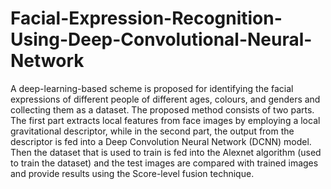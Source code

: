 # Facial-Expression-Recognition-Using-Deep-Convolutional-Neural-Network
A deep-learning-based scheme is proposed for identifying the facial expressions of different people of different ages, colours, and genders and collecting them as a dataset. The proposed  method consists of two parts. The first part extracts local features from face images by  employing a local gravitational descriptor, while in the second part, the output from the  descriptor is fed into a Deep Convolution Neural Network (DCNN) model. Then the dataset that is used to train is fed into the Alexnet algorithm (used to train the dataset) and the  test images are compared with trained images and provide results using the Score-level fusion  technique.
